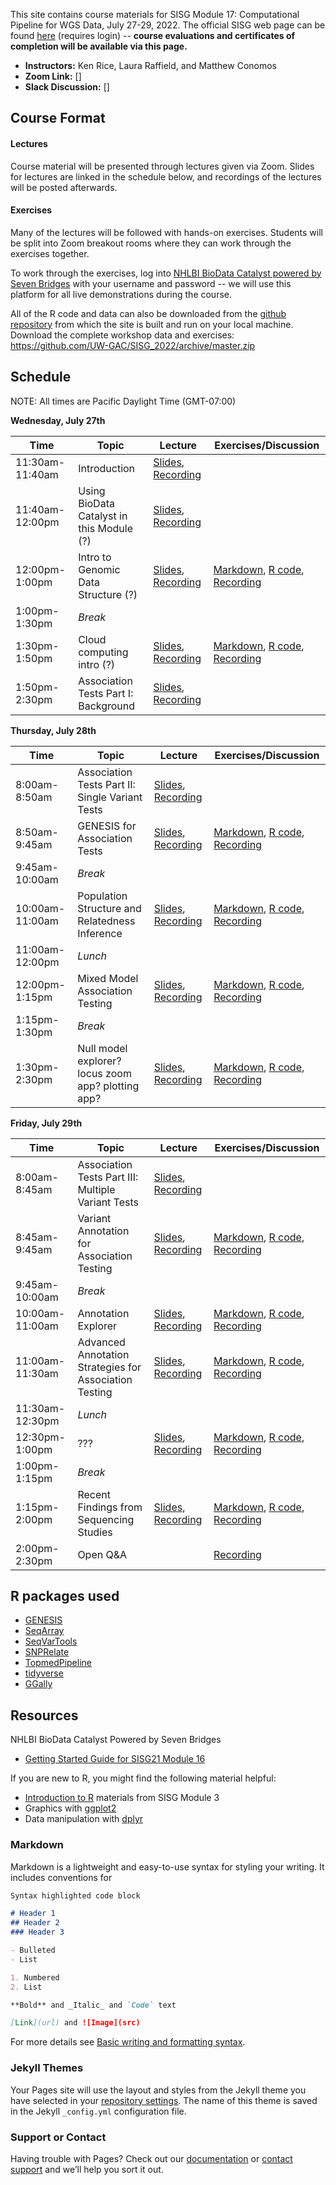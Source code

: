 This site contains course materials for SISG Module 17: Computational Pipeline for WGS Data, July 27-29, 2022. The official SISG web page can be found [here]() (requires login) -- **course evaluations and certificates of completion will be available via this page.**

- **Instructors:** Ken Rice, Laura Raffield, and Matthew Conomos
- **Zoom Link:** []
- **Slack Discussion:** []

## Course Format

#### Lectures
Course material will be presented through lectures given via Zoom. Slides for lectures are linked in the schedule below, and recordings of the lectures will be posted afterwards.

#### Exercises 
Many of the lectures will be followed with hands-on exercises. Students will be split into Zoom breakout rooms where they can work through the exercises together. 

To work through the exercises, log into [NHLBI BioData Catalyst powered by Seven Bridges](https://platform.sb.biodatacatalyst.nhlbi.nih.gov) with your username and password -- we will use this platform for all live demonstrations during the course.

All of the R code and data can also be downloaded from the [github repository](https://github.com/UW-GAC/SISG_2022) from which the site is built and run on your local machine. Download the complete workshop data and exercises: https://github.com/UW-GAC/SISG_2022/archive/master.zip


## Schedule

NOTE: All times are Pacific Daylight Time (GMT-07:00)

**Wednesday, July 27th**

| Time | Topic | Lecture | Exercises/Discussion |
| --- | --- | --- | --- |
| 11:30am-11:40am | Introduction | [Slides](), [Recording]() | |
| 11:40am-12:00pm | Using BioData Catalyst in this Module (?) | [Slides](), [Recording]() | |
| 12:00pm-1:00pm | Intro to Genomic Data Structure (?) | [Slides](), [Recording]() | [Markdown](), [R code](), [Recording]() |
| 1:00pm-1:30pm | _Break_ | | | 
| 1:30pm-1:50pm | Cloud computing intro (?) | [Slides](), [Recording]() | [Markdown](), [R code](), [Recording]() |
| 1:50pm-2:30pm | Association Tests Part I: Background | [Slides](), [Recording]() | |

**Thursday, July 28th**

| Time | Topic | Lecture | Exercises/Discussion |
| --- | --- | --- | --- |
| 8:00am-8:50am | Association Tests Part II: Single Variant Tests | [Slides](), [Recording]() | |
| 8:50am-9:45am | GENESIS for Association Tests | [Slides](), [Recording]() | [Markdown](), [R code](), [Recording]() |
| 9:45am-10:00am | _Break_ | | | 
| 10:00am-11:00am | Population Structure and Relatedness Inference | [Slides](), [Recording]() | [Markdown](), [R code](), [Recording]() |
| 11:00am-12:00pm | _Lunch_ | | | 
| 12:00pm-1:15pm | Mixed Model Association Testing | [Slides](), [Recording]() | [Markdown](), [R code](), [Recording]() |
| 1:15pm-1:30pm | _Break_ | | |
| 1:30pm-2:30pm | Null model explorer? locus zoom app? plotting app? | [Slides](), [Recording]() | [Markdown](), [R code](), [Recording]() |

**Friday, July 29th**

| Time | Topic | Lecture | Exercises/Discussion |
| --- | --- | --- | --- |
| 8:00am-8:45am | Association Tests Part III: Multiple Variant Tests | [Slides](), [Recording]() | |
| 8:45am-9:45am | Variant Annotation for Association Testing | [Slides](), [Recording]() | [Markdown](), [R code](), [Recording]() |
| 9:45am-10:00am | _Break_ | | | 
| 10:00am-11:00am | Annotation Explorer | [Slides](), [Recording]() | [Markdown](), [R code](), [Recording]() |
| 11:00am-11:30am | Advanced Annotation Strategies for Association Testing | [Slides](), [Recording]() | [Markdown](), [R code](), [Recording]() |
| 11:30am-12:30pm | _Lunch_ | | |
| 12:30pm-1:00pm | ??? | [Slides](), [Recording]() | [Markdown](), [R code](), [Recording]() |
| 1:00pm-1:15pm | _Break_ | | |
| 1:15pm-2:00pm | Recent Findings from Sequencing Studies | [Slides](), [Recording]() | [Markdown](), [R code](), [Recording]() |
| 2:00pm-2:30pm | Open Q&A | | [Recording]() |


## R packages used

- [GENESIS](http://bioconductor.org/packages/release/bioc/html/GENESIS.html)
- [SeqArray](http://bioconductor.org/packages/release/bioc/html/SeqArray.html)
- [SeqVarTools](http://bioconductor.org/packages/release/bioc/html/SeqVarTools.html)
- [SNPRelate](http://bioconductor.org/packages/release/bioc/html/SNPRelate.html)
- [TopmedPipeline](https://github.com/UW-GAC/analysis_pipeline/tree/master/TopmedPipeline)
- [tidyverse](https://www.tidyverse.org)
- [GGally](https://cran.r-project.org/web/packages/GGally)


## Resources

NHLBI BioData Catalyst Powered by Seven Bridges 

- [Getting Started Guide for SISG21 Module 16](https://drive.google.com/file/d/1LMlzot2GXPKCRmLH6BtsOi9PxKAoohYT/view?usp=sharing)

If you are new to R, you might find the following material helpful:

- [Introduction to R](http://faculty.washington.edu/kenrice/rintro/indexSEA15.shtml) materials from SISG Module 3
- Graphics with [ggplot2](https://ggplot2.tidyverse.org/)
- Data manipulation with [dplyr](http://dplyr.tidyverse.org/)









### Markdown

Markdown is a lightweight and easy-to-use syntax for styling your writing. It includes conventions for

```markdown
Syntax highlighted code block

# Header 1
## Header 2
### Header 3

- Bulleted
- List

1. Numbered
2. List

**Bold** and _Italic_ and `Code` text

[Link](url) and ![Image](src)
```

For more details see [Basic writing and formatting syntax](https://docs.github.com/en/github/writing-on-github/getting-started-with-writing-and-formatting-on-github/basic-writing-and-formatting-syntax).

### Jekyll Themes

Your Pages site will use the layout and styles from the Jekyll theme you have selected in your [repository settings](https://github.com/UW-GAC/SISG_2022/settings/pages). The name of this theme is saved in the Jekyll `_config.yml` configuration file.

### Support or Contact

Having trouble with Pages? Check out our [documentation](https://docs.github.com/categories/github-pages-basics/) or [contact support](https://support.github.com/contact) and we’ll help you sort it out.
